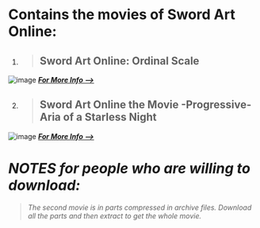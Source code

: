 # Contains the movies of **Sword Art Online**:
1. > ## **Sword Art Online: Ordinal Scale**




![image](https://user-images.githubusercontent.com/90706834/209469155-24061f66-a499-439e-837f-a4228bc3566d.png)
***[For More Info -->](https://anilist.co/anime/21403)***




2. > ## **Sword Art Online the Movie -Progressive- Aria of a Starless Night**





![image](https://user-images.githubusercontent.com/90706834/209469166-cf11b6ad-ead9-4c0a-93fa-d6bf75f49a69.png)
***[For More Info -->](https://anilist.co/anime/124140)***




# ***NOTES*** *for people who are willing to download:*

> *The second movie is in parts compressed in archive files. Download all the parts and then extract to get the whole movie.*

